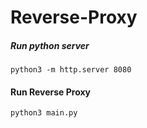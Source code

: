 # Reverse-Proxy

##### Run python server
```
python3 -m http.server 8080
```

#### Run Reverse Proxy
```
python3 main.py
```
